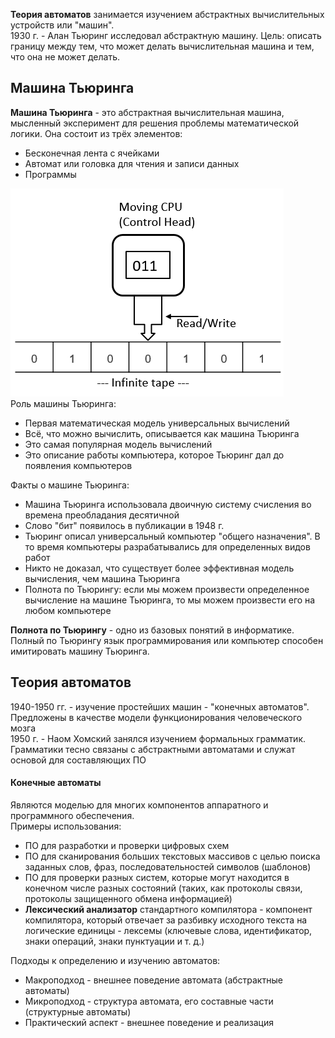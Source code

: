 **Теория автоматов** занимается изучением абстрактных вычислительных устройств или "машин".  
1930 г. - Алан Тьюринг исследовал абстрактную машину. Цель: описать границу между тем, что может делать вычислительная машина и тем, что она не может делать.  
## Машина Тьюринга
**Машина Тьюринга** - это абстрактная вычислительная машина, мысленный эксперимент для решения проблемы математической логики. Она состоит из трёх элементов:
- Бесконечная лента с ячейками
- Автомат или головка для чтения и записи данных
- Программы
  
![Машина Тьюринга](../Pictures/01_01.%20Машина%20Тьюринга.png)  
Роль машины Тьюринга:
- Первая математическая модель универсальных вычислений
- Всё, что можно вычислить, описывается как машина Тьюринга
- Это самая популярная модель вычислений
- Это описание работы компьютера, которое Тьюринг дал до появления компьютеров
  
Факты о машине Тьюринга:
- Машина Тьюринга использовала двоичную систему счисления во времена преобладания десятичной
- Слово "бит" появилось в публикации в 1948 г.
- Тьюринг описал универсальный компьютер "общего назначения". В то время компьютеры разрабатывались для определенных видов работ
- Никто не доказал, что существует более эффективная модель вычисления, чем машина Тьюринга
- Полнота по Тьюрингу: если мы можем произвести определенное вычисление на машине Тьюринга, то мы можем произвести его на любом компьютере
  
**Полнота по Тьюрингу** - одно из базовых понятий в информатике. Полный по Тьюрингу язык программирования или компьютер способен имитировать машину Тьюринга.
## Теория автоматов
1940-1950 гг. - изучение простейших машин - "конечных автоматов". Предложены в качестве модели функционирования человеческого мозга  
1950 г. - Наом Хомский занялся изучением формальных грамматик. Грамматики тесно связаны с абстрактными автоматами и служат основой для составляющих ПО
#### Конечные автоматы
Являются моделью для многих компонентов аппаратного и программного обеспечения.  
Примеры использования:
- ПО для разработки и проверки цифровых схем
- ПО для сканирования больших текстовых массивов с целью поиска заданных слов, фраз, последовательностей символов (шаблонов)
- ПО для проверки разных систем, которые могут находится в конечном числе разных состояний (таких, как протоколы связи, протоколы защищенного обмена информацией)
- **Лексический анализатор** стандартного компилятора - компонент компилятора, который отвечает за разбивку исходного текста на логические единицы - лексемы (ключевые слова, идентификатор, знаки операций, знаки пунктуации и т. д.)
  
Подходы к определению и изучению автоматов:
- Макроподход - внешнее поведение автомата (абстрактные автоматы)
- Микроподход - структура автомата, его составные части (структурные автоматы)
- Практический аспект - внешнее поведение и реализация